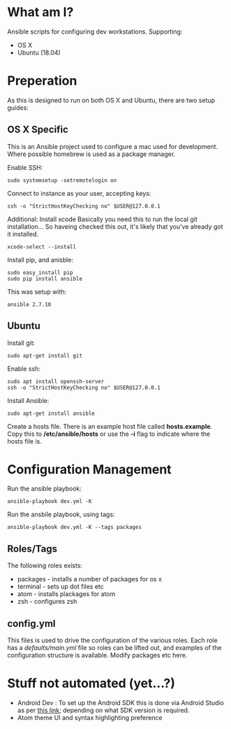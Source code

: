 # What am I?
Ansible scripts for configuring dev workstations.
Supporting:
* OS X
* Ubuntu (18.04)

# Preperation
As this is designed to run on both OS X and Ubuntu, there are two setup guides:

## OS X Specific
This is an Ansible project used to configure a mac used for development.
Where possible homebrew is used as a package manager.

Enable SSH:
```
sudo systemsetup -setremotelogin on
```

Connect to instance as your user, accepting keys:
```
ssh -o "StrictHostKeyChecking no" $USER@127.0.0.1
```

Additional: Install xcode
Basically you need this to run the local git installation...
So haveing checked this out, it's likely that you've already got it installed.
```
xcode-select --install
```

Install pip, and anisble:
```
sudo easy_install pip
sudo pip install ansible
```

This was setup with:
```
ansible 2.7.10
```

## Ubuntu
Install git:
```
sudo apt-get install git
```

Enable ssh:
```
sudo apt install openssh-server
ssh -o "StrictHostKeyChecking no" $USER@127.0.0.1
```

Install Ansible:
```
sudo apt-get install ansible
```


Create a hosts file. There is an example host file called **hosts.example**. Copy this to **/etc/ansible/hosts** or use the **-i** flag to indicate where the hosts file is.

# Configuration Management
Run the ansible playbook:
```
ansible-playbook dev.yml -K
```

Run the ansbile playbook, using tags:
```
ansible-playbook dev.yml -K --tags packages
```

## Roles/Tags
The following roles exists:

* packages - installs a number of packages for os x
* terminal - sets up dot files etc
* atom - installs plackages for atom
* zsh - configures zsh

## config.yml
This files is used to drive the configuration of the various roles.
Each role has a *defaults/main.yml* file so roles can be lifted out, and examples of the configuration structure is available.
Modify packages etc here.

# Stuff not automated (yet...?)
*  Android Dev : To set up the Android SDK this is done via Android Studio as per [this link](https://facebook.github.io/react-native/docs/getting-started.html); depending on what SDK version is required.
* Atom theme UI and syntax highlighting preference
